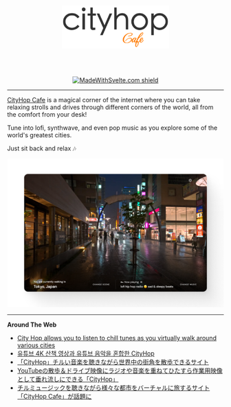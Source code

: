 <div align="center">
  <img src="logo.png" width="250px" />

  <br /><br />

  [![MadeWithSvelte.com shield](https://madewithsvelte.com/storage/repo-shields/4734-shield.svg)](https://madewithsvelte.com/p/cityhop-cafe/shield-link)
</div>

---

[CityHop Cafe](https://cityhop.cafe) is a magical corner of the internet where you can take relaxing strolls and drives through different corners of the world, all from the comfort from your desk!

Tune into lofi, synthwave, and even pop music as you explore some of the world's greatest cities.

Just sit back and relax 🎶

<div align="center">
  <img src="screenshot.png" />
</div>

---

**Around The Web**

- [City Hop allows you to listen to chill tunes as you virtually walk around various cities](https://boingboing.net/2023/06/03/city-hop-allows-you-to-listen-to-chill-tunes-as-you-virtually-walk-around-various-cities.html)
- [유튜브 4K 산책 영상과 유튜브 음악을 혼합한 CityHop](https://blog.naver.com/PostView.naver?blogId=ifp1592&logNo=223127482066&searchKeyword=cityhop)
- [「CityHop」チルい音楽を聴きながら世界中の街角を散歩できるサイト](https://netafull.net/web/0131449.html)
- [YouTubeの散歩＆ドライブ映像にラジオや音楽を重ねてひたすら作業用映像として垂れ流しにできる「CityHop」](https://gigazine.net/news/20230611-cityhop/)
- [チルミュージックを聴きながら様々な都市をバーチャルに旅するサイト「CityHop Cafe」が話題に](https://amass.jp/167209/)
